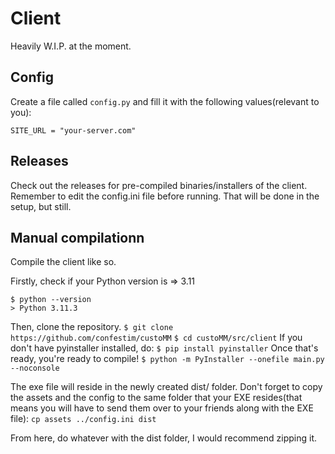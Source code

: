 # Client

Heavily W.I.P. at the moment.


## Config

Create a file called `config.py` and fill it with the following values(relevant to you):

```
SITE_URL = "your-server.com"

```

## Releases
Check out the releases for pre-compiled binaries/installers of the client. Remember to edit the config.ini file before running. That will be done in the setup, but still.

## Manual compilationn
Compile the client like so.

Firstly, check if your Python version is => 3.11
```
$ python --version
> Python 3.11.3
``` 
Then, clone the repository.
`$ git clone https://github.com/confestim/custoMM` 
`$ cd custoMM/src/client`
If you don't have pyinstaller installed, do:
`$ pip install pyinstaller`
Once that's ready, you're ready to compile!
`$ python -m PyInstaller --onefile main.py --noconsole`

The exe file will reside in the newly created dist/ folder. Don't forget to copy the assets and the config to the same folder that your EXE resides(that means you will have to send them over to your friends along with the EXE file):
`cp assets ../config.ini dist`

From here, do whatever with the dist folder, I would recommend zipping it.
 

